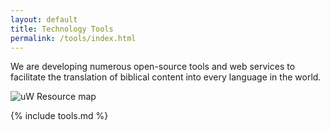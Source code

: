 ```yaml
---
layout: default
title: Technology Tools
permalink: /tools/index.html
---
```


We are developing numerous open-source tools and web services to facilitate the translation of biblical content into every language in the world.

<img alt="uW Resource map" src="{{ '/assets/img/uw_resource_map.png' | prepend: site.baseurl }}" />

{% include tools.md %}
